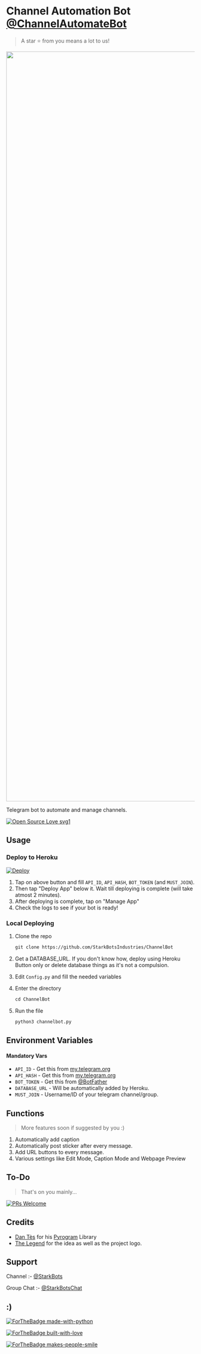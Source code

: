 # Channel Automation Bot [@ChannelAutomateBot](https://t.me/ChannelAutomateBot)

> A star ⭐ from you means a lot to us!

<p align="center"><a href="https://www.github.com/StarkBotsIndustries/ChannelBot"><img src="https://telegra.ph/file/98cda0fd7ebdc4002f07e.jpg" width="2000"></a></p>

Telegram bot to automate and manage channels.

[![Open Source Love svg1](https://badges.frapsoft.com/os/v1/open-source.svg?v=103)](https://github.com/ellerbrock/open-source-badges/)

## Usage

### Deploy to Heroku

[![Deploy](https://www.herokucdn.com/deploy/button.svg)](https://heroku.com/deploy?template=https://github.com/Badsha15/ChannelBot)

1. Tap on above button and fill `API_ID`, `API_HASH`, `BOT_TOKEN` (and `MUST_JOIN`).
2. Then tap "Deploy App" below it. Wait till deploying is complete (will take atmost 2 minutes).
3. After deploying is complete, tap on "Manage App"
4. Check the logs to see if your bot is ready!

### Local Deploying

1. Clone the repo
   ```markdown
   git clone https://github.com/StarkBotsIndustries/ChannelBot
   ```
   
2. Get a DATABASE_URL. If you don't know how, deploy using Heroku Button only or delete database things as it's not a compulsion.
   
3. Edit `Config.py` and fill the needed variables

4. Enter the directory
   ```markdown
   cd ChannelBot
   ```
5. Run the file
   ```markdown
   python3 channelbot.py
   ```

## Environment Variables

#### Mandatory Vars

- `API_ID` - Get this from [my.telegram.org](https://my.telegram.org/auth)
- `API_HASH` - Get this from [my.telegram.org](https://my.telegram.org/auth)
- `BOT_TOKEN` - Get this from [@BotFather](https://t.me/BotFather)
- `DATABASE_URL` - Will be automatically added by Heroku.
- `MUST_JOIN` - Username/ID of your telegram channel/group.

## Functions

> More features soon if suggested by you :)

1) Automatically add caption
2) Automatically post sticker after every message.
3) Add URL buttons to every message.
4) Various settings like Edit Mode, Caption Mode and Webpage Preview

## To-Do

> That's on you mainly...

[![PRs Welcome](https://img.shields.io/badge/PRs-welcome-brightgreen.svg?style=flat-square)](http://makeapullrequest.com)

## Credits

- [Dan Tès](https://github.com/delivrance) for his [Pyrogram](https://docs.pyrogram.org) Library
- [The Legend](https://github.com/thelegend-16) for the idea as well as the project logo.

## Support

Channel :- [@StarkBots](https://t.me/StarkBots)

Group Chat :- [@StarkBotsChat](https://t.me/StarkBotsChat)

## :)

[![ForTheBadge made-with-python](http://ForTheBadge.com/images/badges/made-with-python.svg)](https://www.python.org/)

[![ForTheBadge built-with-love](http://ForTheBadge.com/images/badges/built-with-love.svg)](https://github.com/StarkBotsIndustries)

[![ForTheBadge makes-people-smile](http://ForTheBadge.com/images/badges/makes-people-smile.svg)](https://github.com/StarkBotsIndustries)
